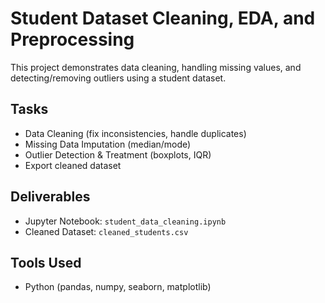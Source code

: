 # Student Dataset Cleaning, EDA, and Preprocessing

This project demonstrates data cleaning, handling missing values, and detecting/removing outliers using a student dataset.

## Tasks
- Data Cleaning (fix inconsistencies, handle duplicates)
- Missing Data Imputation (median/mode)
- Outlier Detection & Treatment (boxplots, IQR)
- Export cleaned dataset

## Deliverables
- Jupyter Notebook: `student_data_cleaning.ipynb`
- Cleaned Dataset: `cleaned_students.csv`

## Tools Used
- Python (pandas, numpy, seaborn, matplotlib)
